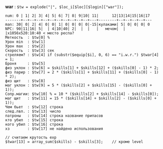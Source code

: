 **war** : `$tw = explode("|", $loc_i[$loc][$login]["war"]);`

    num: 0 | 1| 2| 3| 4| 5| 6| 7| 8| 9|10| 11|      12|13|14|15|16|17
    -------+--+--+--+--+--+--+--+--+--+--+---+--------+--+--+--+--+---
    man: 30| 0| 2| 4| 0| 0| 1| 0| 0| 0| 0|-15|кулаками| 5| 0| 0| 0| 0
    NPC: 90|11|16| 5|  | 4|10|40| 2|  |  |   |   мeчoм|  |  |x1056x520:10:40 < место респа?
    Меткость  : $tw[0] %
    Урон min  : $tw[1]
    Урон max  : $tw[2]
    Скорость  : $tw[3] сек
    стреляем? : $tw[4] if (substr($equip[$i], 0, 6) == "i.w.r.") $twar[4] = 1;
    Броня     : $tw[5]
    физ уклон : $tw[6] = $skills[1] + $skills[12] + ($skills[0] - 1) * 2;
    физ парир : $tw[7] = 2 * ($skills[1] + $skills[11] + ($skills[0] - 1) * 2);
    физ щит   : $tw[8]
    маг уклон : $tw[9] = 5 * ($skills[2] + $skills[15] - ($skills[0] + 1));
    Сопр.магии: $tw[10] % = 10 * ($skills[2] + $skills[14] - $skills[0]);
    маг щит   : $tw[11] = 15 * ($skills[14] + $skills[2] - ($skills[0] + 1));
    Чем бьет  : $tw[12] строка
    след.лвл. : $tw[13] число
    патроны   : $tw[14] строка название припасов
    кто убил  : $tw[15] строка
    кого убил : $tw[16] строка
    хз        : $tw[17] не найдено использования

    // считаем крутость exp
    $twar[13] = array_sum($skills) - $skills[3];    // кроме level
